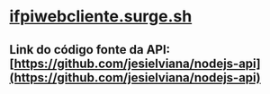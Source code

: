 # [ifpiwebcliente.surge.sh](ifpiwebcliente.surge.sh)

## Link do código fonte da API: [https://github.com/jesielviana/nodejs-api](https://github.com/jesielviana/nodejs-api)
